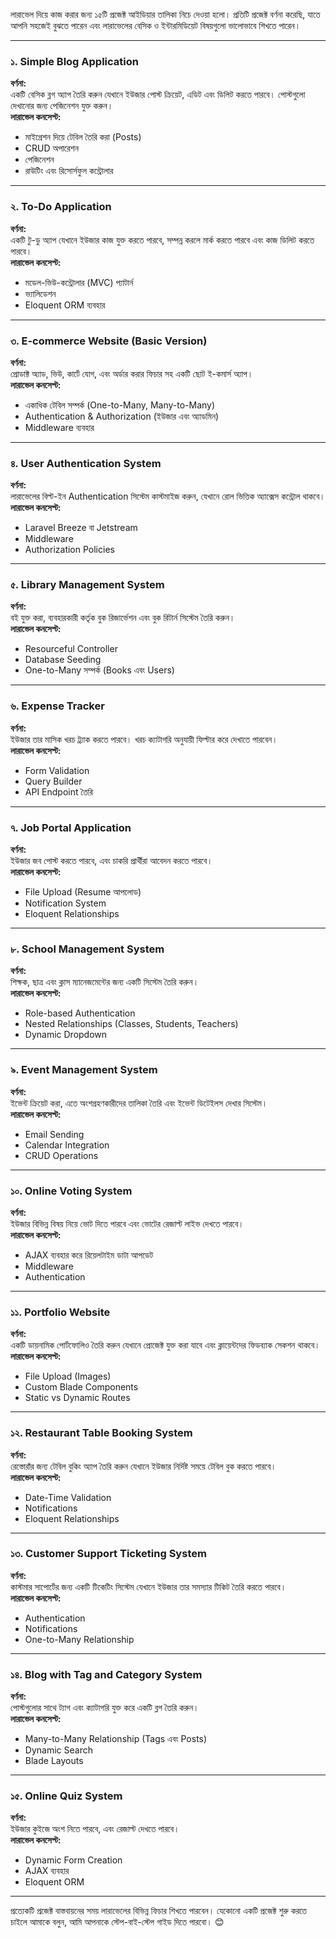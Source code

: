 লারাভেল দিয়ে কাজ করার জন্য ১৫টি প্রজেক্ট আইডিয়ার তালিকা নিচে দেওয়া হলো। প্রতিটি প্রজেক্ট বর্ণনা করেছি, যাতে আপনি সহজেই বুঝতে পারেন এবং লারাভেলের বেসিক ও ইন্টারমিডিয়েট বিষয়গুলো ভালোভাবে শিখতে পারেন।

---

### ১. **Simple Blog Application**
**বর্ণনা:**  
একটি বেসিক ব্লগ অ্যাপ তৈরি করুন যেখানে ইউজার পোস্ট ক্রিয়েট, এডিট এবং ডিলিট করতে পারবে। পোস্টগুলো দেখানোর জন্য পেজিনেশন যুক্ত করুন।  
**লারাভেল কনসেপ্ট:**
- মাইগ্রেশন দিয়ে টেবিল তৈরি করা (Posts)
- CRUD অপারেশন
- পেজিনেশন
- রাউটিং এবং রিসোর্সফুল কন্ট্রোলার  

---

### ২. **To-Do Application**
**বর্ণনা:**  
একটি টু-ডু অ্যাপ যেখানে ইউজার কাজ যুক্ত করতে পারবে, সম্পন্ন করলে মার্ক করতে পারবে এবং কাজ ডিলিট করতে পারবে।  
**লারাভেল কনসেপ্ট:**  
- মডেল-ভিউ-কন্ট্রোলার (MVC) প্যাটার্ন  
- ভ্যালিডেশন  
- Eloquent ORM ব্যবহার  

---

### ৩. **E-commerce Website (Basic Version)**  
**বর্ণনা:**  
প্রোডাক্ট অ্যাড, ভিউ, কার্টে যোগ, এবং অর্ডার করার ফিচার সহ একটি ছোট ই-কমার্স অ্যাপ।  
**লারাভেল কনসেপ্ট:**  
- একাধিক টেবিল সম্পর্ক (One-to-Many, Many-to-Many)  
- Authentication & Authorization (ইউজার এবং অ্যাডমিন)  
- Middleware ব্যবহার  

---

### ৪. **User Authentication System**  
**বর্ণনা:**  
লারাভেলের বিল্ট-ইন Authentication সিস্টেম কাস্টমাইজ করুন, যেখানে রোল ভিত্তিক অ্যাক্সেস কন্ট্রোল থাকবে।  
**লারাভেল কনসেপ্ট:**  
- Laravel Breeze বা Jetstream  
- Middleware  
- Authorization Policies  

---

### ৫. **Library Management System**  
**বর্ণনা:**  
বই যুক্ত করা, ব্যবহারকারী কর্তৃক বুক রিজার্ভেশন এবং বুক রিটার্ন সিস্টেম তৈরি করুন।  
**লারাভেল কনসেপ্ট:**  
- Resourceful Controller  
- Database Seeding  
- One-to-Many সম্পর্ক (Books এবং Users)  

---

### ৬. **Expense Tracker**  
**বর্ণনা:**  
ইউজার তার মাসিক খরচ ট্র্যাক করতে পারবে। খরচ ক্যাটাগরি অনুযায়ী ফিল্টার করে দেখাতে পারবেন।  
**লারাভেল কনসেপ্ট:**  
- Form Validation  
- Query Builder  
- API Endpoint তৈরি  

---

### ৭. **Job Portal Application**  
**বর্ণনা:**  
ইউজার জব পোস্ট করতে পারবে, এবং চাকরি প্রার্থীরা আবেদন করতে পারবে।  
**লারাভেল কনসেপ্ট:**  
- File Upload (Resume আপলোড)  
- Notification System  
- Eloquent Relationships  

---

### ৮. **School Management System**  
**বর্ণনা:**  
শিক্ষক, ছাত্র এবং ক্লাস ম্যানেজমেন্টের জন্য একটি সিস্টেম তৈরি করুন।  
**লারাভেল কনসেপ্ট:**  
- Role-based Authentication  
- Nested Relationships (Classes, Students, Teachers)  
- Dynamic Dropdown  

---

### ৯. **Event Management System**  
**বর্ণনা:**  
ইভেন্ট ক্রিয়েট করা, এতে অংশগ্রহণকারীদের তালিকা তৈরি এবং ইভেন্ট ডিটেইলস দেখার সিস্টেম।  
**লারাভেল কনসেপ্ট:**  
- Email Sending  
- Calendar Integration  
- CRUD Operations  

---

### ১০. **Online Voting System**  
**বর্ণনা:**  
ইউজার বিভিন্ন বিষয় নিয়ে ভোট দিতে পারবে এবং ভোটের রেজাল্ট লাইভ দেখতে পারবে।  
**লারাভেল কনসেপ্ট:**  
- AJAX ব্যবহার করে রিয়েলটাইম ডাটা আপডেট  
- Middleware  
- Authentication  

---

### ১১. **Portfolio Website**  
**বর্ণনা:**  
একটি ডায়নামিক পোর্টফোলিও তৈরি করুন যেখানে প্রোজেক্ট যুক্ত করা যাবে এবং ক্লায়েন্টদের ফিডব্যাক সেকশন থাকবে।  
**লারাভেল কনসেপ্ট:**  
- File Upload (Images)  
- Custom Blade Components  
- Static vs Dynamic Routes  

---

### ১২. **Restaurant Table Booking System**  
**বর্ণনা:**  
রেস্তোরাঁর জন্য টেবিল বুকিং অ্যাপ তৈরি করুন যেখানে ইউজার নির্দিষ্ট সময়ে টেবিল বুক করতে পারবে।  
**লারাভেল কনসেপ্ট:**  
- Date-Time Validation  
- Notifications  
- Eloquent Relationships  

---

### ১৩. **Customer Support Ticketing System**  
**বর্ণনা:**  
কাস্টমার সাপোর্টের জন্য একটি টিকেটিং সিস্টেম যেখানে ইউজার তার সমস্যার টিকিট তৈরি করতে পারবে।  
**লারাভেল কনসেপ্ট:**  
- Authentication  
- Notifications  
- One-to-Many Relationship  

---

### ১৪. **Blog with Tag and Category System**  
**বর্ণনা:**  
পোস্টগুলোর সাথে ট্যাগ এবং ক্যাটাগরি যুক্ত করে একটি ব্লগ তৈরি করুন।  
**লারাভেল কনসেপ্ট:**  
- Many-to-Many Relationship (Tags এবং Posts)  
- Dynamic Search  
- Blade Layouts  

---

### ১৫. **Online Quiz System**  
**বর্ণনা:**  
ইউজার কুইজে অংশ নিতে পারবে, এবং রেজাল্ট দেখতে পারবে।  
**লারাভেল কনসেপ্ট:**  
- Dynamic Form Creation  
- AJAX ব্যবহার  
- Eloquent ORM  

---

প্রত্যেকটি প্রজেক্ট বাস্তবায়নের সময় লারাভেলের বিভিন্ন ফিচার শিখতে পারবেন। যেকোনো একটি প্রজেক্ট শুরু করতে চাইলে আমাকে বলুন, আমি আপনাকে স্টেপ-বাই-স্টেপ গাইড দিতে পারবো। 😊